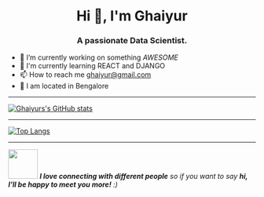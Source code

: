 <h1 align="center">Hi 👋, I'm Ghaiyur</h1>
<h3 align="center">A passionate Data Scientist.</h3>

<!--
**Ghaiyur/Ghaiyur** is a ✨ _special_ ✨ repository because its `README.md` (this file) appears on your GitHub profile. -->


- 🔭 I’m currently working on something _AWESOME_
- 🌱 I'm currently learning REACT and DJANGO 
- 📫 How to reach me ghaiyur@gmail.com
- 📍 I am located in Bengalore

---

[![Ghaiyurs's GitHub stats](https://github-readme-stats.vercel.app/api?username=Ghaiyur&show_icons=true&theme=radical)](https://github.com/Ghaiyur/github-readme-stats)


---

[![Top Langs](https://github-readme-stats.vercel.app/api/top-langs/?username=Ghaiyur&layout=compact)](https://github.com/Ghaiyur/github-readme-stats)


---


<img src="https://media.giphy.com/media/LnQjpWaON8nhr21vNW/giphy.gif" width="60"> <em><b>I love connecting with different people</b> so if you want to say <b>hi, I'll be happy to meet you more!</b> :)</em>



